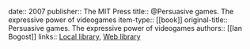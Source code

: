 date:: 2007
publisher:: The MIT Press
title:: @Persuasive games. The expressive power of videogames
item-type:: [[book]]
original-title:: Persuasive games. The expressive power of videogames
authors:: [[Ian Bogost]]
links:: [Local library](zotero://select/groups/2386895/items/7TVIS3G9), [Web library](https://www.zotero.org/groups/2386895/items/7TVIS3G9)
